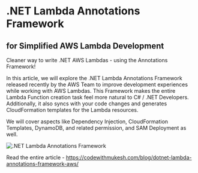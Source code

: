 # .NET Lambda Annotations Framework 
## for Simplified AWS Lambda Development

Cleaner way to write .NET AWS Lambdas - using the Annotations Framework!

In this article, we will explore the .NET Lambda Annotations Framework released recently by the AWS Team to improve development experiences while working with AWS Lambdas. This Framework makes the entire Lambda Function creation task feel more natural to C# / .NET Developers. Additionally, it also syncs with your code changes and generates CloudFormation templates for the Lambda resources.

We will cover aspects like Dependency Injection, CloudFormation Templates, DynamoDB, and related permission, and SAM Deployment as well.

![.NET Lambda Annotations Framework](https://codewithmukesh.com/wp-content/uploads/2023/04/NET-Lambda-Annotations-Framework.png)

Read the entire article - https://codewithmukesh.com/blog/dotnet-lambda-annotations-framework-aws/

